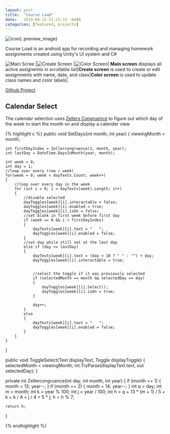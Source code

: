 ```yaml
---
layout: post
title:  "Course Load"
date:   2019-08-15 11:15:33 -0400
categories: [featured, projects]
---
```


![icon]({{site.url}}/media/Project/CourseLoad/CourseLoadLogo.png){:.preview_image}

Course Load is an android app for recording and managing homework assignments created using Unity's UI system and C#

<!--more-->

![Main Scree]({{site.url}}/media/Project/CourseLoad/main.jpg) |![Create Screen]({{site.url}}/media/Project/CourseLoad/creation.jpg) |![Color Screen]({{site.url}}/media/Project/CourseLoad/color.jpg)|
**Main screen** displays all active assignemts in scrollable list|**Create screen** is used to create or edit assignments with name, date, and class|**Color screen** is used to update class names and color labels|

[Github Project](https://github.com/Dayn9/CourseLoad)

## Calendar Select

The calendar selection uses [Zellers Congruence](https://www.geeksforgeeks.org/zellers-congruence-find-day-date/) to figure out which day of the week to start the month on and display a calender view

{% highlight c %}
public void SetDays(int month, int year)
{
    viewingMonth = month;

    int firstDayIndex = Zellercongruence(1, month, year);
    int lastDay = DateTime.DaysInMonth(year, month);

    int week = 0;
    int day = 1;
    //loop over every (row / week) 
    for(week = 0; week < dayTexts.Count; week++)
    {
        //loop over every day in the week
        for (int i = 0; i < dayTexts[week].Length; i++)
        {
            //disable selected
            dayToggles[week][i].interactable = false;
            dayToggles[week][i].enabled = true;
            dayToggles[week][i].isOn = false;
            //set blank in first week before first day
            if (week == 0 && i < firstDayIndex)
            {
                dayTexts[week][i].text = "   ";
                dayToggles[week][i].enabled = false;
            }
            //set day while still not at the last day
            else if (day <= lastDay)
            {
                dayTexts[week][i].text = (day < 10 ? " " : "") + day;
                dayToggles[week][i].interactable = true;


                //select the toggle if it was previously selected
                if (selectedMonth == month && selectedDay == day)
                {
                    dayToggles[week][i].Select();
                    dayToggles[week][i].isOn = true;
                }

                day++;
            }
            else
            {
                dayTexts[week][i].text = "   ";
                dayToggles[week][i].enabled = false;
            }
        }
    }       
}

public void ToggleSelect(Text displayText, Toggle displayToggle)
{
    selectedMonth = viewingMonth;
    int.TryParse(displayText.text, out selectedDay);
}

private int Zellercongruence(int day, int month, int year)
{
    if (month == 1)
    {
        month = 13;
        year--;
    }
    if (month == 2)
    {
        month = 14;
        year--;
    }
    int q = day;
    int m = month;
    int k = year % 100;
    int j = year / 100;
    int h = q + 13 * (m + 1) / 5 + k + k / 4
                             + j / 4 + 5 * j;
    h = h % 7;

    return h;
}

{% endhighlight %}